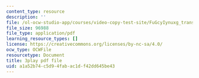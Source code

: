 ```yaml
---
content_type: resource
description: ''
file: /ol-ocw-studio-app/courses/video-copy-test-site/FuGcyIynuxg_transcript.pdf
file_size: 96988
file_type: application/pdf
learning_resource_types: []
license: https://creativecommons.org/licenses/by-nc-sa/4.0/
ocw_type: OCWFile
resourcetype: Document
title: 3play pdf file
uid: a1a52b74-c5d9-4fab-ac1d-f42dd645be43
---
```

